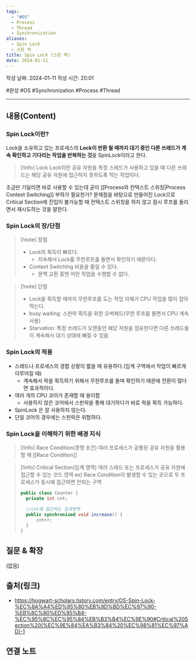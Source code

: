 ```yaml
---
tags:
  - "#OS"
  - Process
  - Thread
  - Synchronization
aliases:
  - Spin Lock
  - 스핀 락
title: Spin Lock (스핀 락)
date: 2024-01-11
---
```

작성 날짜: 2024-01-11
작성 시간: 20:01

#완성 #OS #Synchronization #Process #Thread 

----
## 내용(Content)
### Spin Lock이란?
 Lock을 소유하고 있는 프로세스의 **Lock이 반환 될 때까지 대기 중인 다른 쓰레드가 계속 확인하고 기다리는 작업을 반복하는 것**을 SpinLock이라고 한다.

>[!info] Lock
>Lock이란 공유 자원을 특정 스레드가 사용하고 있을 때 다른 쓰레드는 해당 공유 자원에 접근하지 못하도록 막는 작업이다.

조금만 기달리면 바로 사용할 수 있는데 굳이 [[Process와 컨텍스트 스위칭|Process Context Switching]] 부하가 필요한가? 문제점을 바탕으로 만들어진 Lock으로 Critical Section에 진입이 불가능할 때 컨텍스트 스위칭을 하지 않고 잠시 루프를 돌리면서 재시도하는 것을 말한다.
### Spin Lock의 장/단점
>[!note] 장점
>- Lock의 획득이 빠르다.
>	- 지속해서 Lock를 무한루프를 돌면서 확인하기 때문이다.
>- Context Switching 비용을 줄일 수 있다.
>	- 문맥 교환 중엔 어떤 작업을 수행할 수 없다.

>[!note] 단점
>- Lock을 획득할 때까지 무한루프를 도는 작업 자체가 CPU 작업을 많이 잡아 먹는다.
>- busy waiting: 스핀락 획득을 위한 오버헤드(무한 루프를 돌면서 CPU 계속 사용)
>- Starvation: 특정 쓰레드가 오랜동안 해당 자원을 점유한다면 다른 쓰레드들이 계속해서 대기 상태에 빠질 수 있음


### Spin Lock의 적용

- 스레드나 프로세스의 경합 상황이 짧을 때 유용하다.(임계 구역에서 작업이 빠르게 이루어질 때)
	- 계속해서 락을 획득하기 위해서 무한루프를 돌며 확인하기 때문에 전환이 많다면 효과적이다.
- 여러 개의 CPU 코어가 존재할 때 용이함
	- 사용하지 않은 코어에서 스핀락을 통해 대기하다가 바로 락을 획득 가능하다.
- SpinLock 은 잘 사용하지 않는다.
- 단일 코어의 경우에는 스핀락은 위험하다.


### Spin Lock을 이해하기 위한 배경 지식

>[!info] Race Condition(경쟁 조건)
>여러 프로세스가 공통된 공유 자원을 활용할 때
>[[Race Condition]]

>[!info] Critical Section(임계 영역)
>여러 스레드 또는 프로세스가 공유 자원에 접근할 수 있는 코드 영역
>ex) Race Condition이 발생할 수 있는 곳으로 두 프로세스가 동시에 접근하면 안되는 구역
>```java
>public class Counter {
>	private int cnt;
>
>	//cnt에 접근하는 임계영역	
>	public synchronized void increase() {
>		cnt++;	
>	}
>}
>```





## 질문 & 확장

(없음)

## 출처(링크)
- https://hogwart-scholars.tistory.com/entry/OS-Spin-Lock-%EC%8A%A4%ED%95%80%EB%9D%BD%EC%97%90-%EB%8C%80%ED%95%B4-%EC%95%8C%EC%95%84%EB%B3%B4%EC%9E%90#Critical%20Section%20(%EC%9E%84%EA%B3%84%20%EC%98%81%EC%97%AD)-1

## 연결 노트










